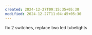```yaml
---
created: 2024-12-27T09:15:35+05:30
modified: 2024-12-27T11:04:45+05:30
---
```


fix 2 switches, replace two led tubelights
